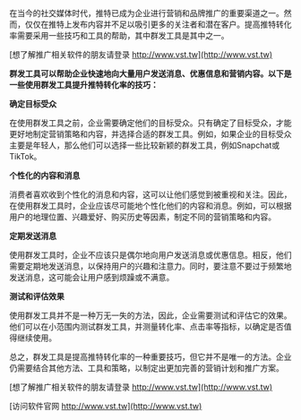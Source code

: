 在当今的社交媒体时代，推特已成为企业进行营销和品牌推广的重要渠道之一。然而，仅仅在推特上发布内容并不足以吸引更多的关注者和潜在客户。提高推特转化率需要采用一些技巧和工具的帮助，其中群发工具是其中之一。

[想了解推广相关软件的朋友请登录 http://www.vst.tw](http://www.vst.tw)

**群发工具可以帮助企业快速地向大量用户发送消息、优惠信息和营销内容。以下是一些使用群发工具提升推特转化率的技巧：**

**确定目标受众**

在使用群发工具之前，企业需要确定他们的目标受众。只有确定了目标受众，才能更好地制定营销策略和内容，并选择合适的群发工具。例如，如果企业的目标受众主要是年轻人，那么他们可以选择一些比较新颖的群发工具，例如Snapchat或TikTok。

**个性化的内容和消息**

消费者喜欢收到个性化的消息和内容，这可以让他们感觉到被重视和关注。因此，在使用群发工具时，企业应该尽可能地个性化他们的内容和消息。例如，可以根据用户的地理位置、兴趣爱好、购买历史等因素，制定不同的营销策略和内容。

**定期发送消息**

使用群发工具时，企业不应该只是偶尔地向用户发送消息或优惠信息。相反，他们需要定期地发送消息，以保持用户的兴趣和注意力。同时，要注意不要过于频繁地发送消息，这可能会让用户感到烦躁或不满意。

**测试和评估效果**

使用群发工具并不是一种万无一失的方法，因此，企业需要测试和评估它的效果。他们可以在小范围内测试群发工具，并测量转化率、点击率等指标，以确定是否值得继续使用。

总之，群发工具是提高推特转化率的一种重要技巧，但它并不是唯一的方法。企业仍需要结合其他方法、工具和策略，以制定出更加完善的营销计划和推广方案。

[想了解推广相关软件的朋友请登录 http://www.vst.tw](http://www.vst.tw)


[访问软件官网 http://www.vst.tw](http://www.vst.tw)
